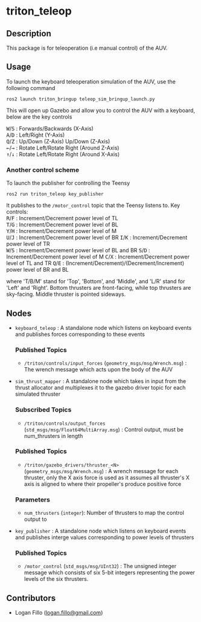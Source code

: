 # triton_teleop
## Description

This package is for teleoperation (i.e manual control) of the AUV.

## Usage

To launch the keyboard teleoperation simulation of the AUV, use the following command

    ros2 launch triton_bringup teleop_sim_bringup_launch.py

This will open up Gazebo and allow you to control the AUV with a keyboard, below are the key controls 

<kbd>W</kbd>/<kbd>S</kbd> : Forwards/Backwards (X-Axis)  
<kbd>A</kbd>/<kbd>D</kbd> : Left/Right (Y-Axis)  
<kbd>Q</kbd>/<kbd>Z</kbd> : Up/Down (Z-Axis)  Up/Down (Z-Axis)  
<kbd>←</kbd>/<kbd>→</kbd> : Rotate Left/Rotate Right (Around Z-Axis)   
<kbd>↑</kbd>/<kbd>↓</kbd> : Rotate Left/Rotate Right (Around X-Axis)

### Another control scheme

To launch the publisher for controlling the Teensy

    ros2 run triton_teleop key_publisher

It publishes to the `/motor_control` topic that the Teensy listens to. Key controls:  
<kbd>R</kbd>/<kbd>F</kbd> : Increment/Decrement power level of TL  
<kbd>T</kbd>/<kbd>G</kbd> : Increment/Decrement power level of BL  
<kbd>Y</kbd>/<kbd>H</kbd> : Increment/Decrement power level of M  
<kbd>U</kbd>/<kbd>J</kbd> : Increment/Decrement power level of BR
<kbd>I</kbd>/<kbd>K</kbd> : Increment/Decrement power level of TR  
<kbd>W</kbd>/<kbd>S</kbd> : Increment/Decrement power level of BL and BR
<kbd>S</kbd>/<kbd>D</kbd> : Increment/Decrement power level of M
<kbd>C</kbd>/<kbd>X</kbd> : Increment/Decrement power level of TL and TR
<kbd>Q</kbd>/<kbd>E</kbd> : (Increment/Decrement)/(Decrement/Increment) power level of BR and BL  

where 'T/B/M' stand for 'Top', 'Bottom', and 'Middle', and 'L/R' stand for 'Left' and 'Right'. Bottom thrusters are front-facing, while top thrusters are sky-facing. Middle thruster is pointed sideways. 

## Nodes

- `keyboard_teleop` : A standalone node which listens on keyboard events and publishes forces corresponding to these events
    ### Published Topics
    - `/triton/controls/input_forces` (`geometry_msgs/msg/Wrench.msg`) : The wrench message which acts upon the body of the AUV

- `sim_thrust_mapper` : A standalone node which takes in input from the thrust allocator and multiplexes it to the gazebo driver topic for each simulated thruster

    ### Subscribed Topics
    - `/triton/controls/output_forces` (`std_msgs/msg/Float64MultiArray.msg`) : Control output, must be num_thrusters in length

    ### Published Topics
    - `/triton/gazebo_drivers/thruster_<N>` (`geometry_msgs/msg/Wrench.msg`) : A wrench message for each thruster, only the X axis force is used as it assumes all thruster's X axis is aligned to where their propeller's produce positive force

    ### Parameters
    - `num_thrusters` (`integer`): Number of thrusters to map the control output to

- `key_publisher` : A standalone node which listens on keyboard events and publishes interge values corresponding to power levels of thrusters
    ### Published Topics
    - `/motor_control` (`std_msgs/msg/UInt32`) : The unsigned integer message which consists of six 5-bit integers representing the power levels of the six thrusters.


## Contributors

- Logan Fillo (logan.fillo@gmail.com)
